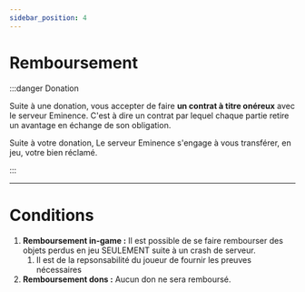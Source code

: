 ```yaml
---
sidebar_position: 4
---
```


# Remboursement

:::danger Donation

Suite à une donation, vous accepter de faire **un contrat à titre onéreux** avec le serveur Eminence. C'est à dire un contrat par lequel chaque partie retire un avantage en échange de son obligation.

Suite à votre donation, Le serveur Eminence s'engage à vous transférer, en jeu, votre bien réclamé.

:::

---

# Conditions

1. **Remboursement in-game :** Il est possible de se faire rembourser des objets perdus en jeu SEULEMENT suite à un crash de serveur.
    1. Il est de la repsonsabilité du joueur de fournir les preuves nécessaires
2. **Remboursement dons :** Aucun don ne sera remboursé.




